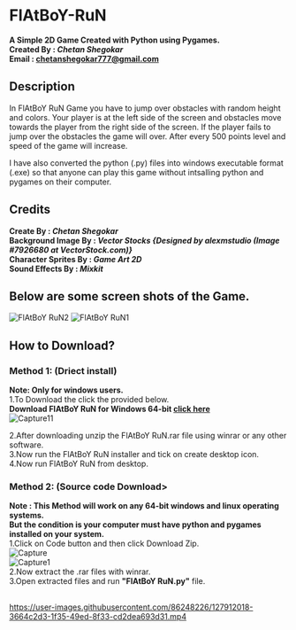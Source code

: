 # FlAtBoY-RuN

**A Simple 2D Game Created with Python using Pygames.**</br>
**Created By : *Chetan Shegokar*</br>**
**Email : chetanshegokar777@gmail.com**</br>

## Description

In FlAtBoY RuN Game you have to jump over obstacles with random height and colors.
Your player is at the left side of the screen and obstacles move towards the player from the right side of the screen.
If the player fails to jump over the obstacles the game will over. After every 500 points level and speed of the game will increase.

I have also converted the python (.py) files into windows executable format (.exe) so that anyone can play this game without 
intsalling python and pygames on their computer.

## Credits

**Create By : *Chetan Shegokar*</br>
Background Image By : *Vector Stocks {Designed by alexmstudio (Image #7926680 at VectorStock.com)}*</br>
Character Sprites By : *Game Art 2D*</br>
Sound Effects By : *Mixkit*</br>**

## Below are some screen shots of the Game.

![FlAtBoY RuN2](https://user-images.githubusercontent.com/86248226/127909539-0b466c27-a31c-4998-8438-ae2d33434dce.png) 
![FlAtBoY RuN1](https://user-images.githubusercontent.com/86248226/127909545-a931bf85-b791-4a7f-92c2-47d5de19f467.png)</br>

## How to Download?

### Method 1: (Driect install)

**Note: Only for windows users.**</br>
1.To Download the click the provided below.**</br>Download FlAtBoY RuN for Windows 64-bit [click here](https://www.dropbox.com/s/4dz3qaxbrhfj6m6/FlAtBoY%20RuN.exe?dl=0)**</br>
![Capture11](https://user-images.githubusercontent.com/86248226/128149168-2beb4267-79bb-405f-a0f2-599b9c97484c.JPG)

2.After downloading unzip the FlAtBoY RuN.rar file using winrar or any other software.</br>
3.Now run the FlAtBoY RuN installer and tick on create desktop icon.</br>
4.Now run FlAtBoY RuN from desktop. </br>

### Method 2: (Source code Download>

**Note : This Method will work on any 64-bit windows and linux operating systems.</br>But the condition is your computer must have python and pygames installed on your system.**</br>
1.Click on Code button and then click Download Zip.</br>
![Capture](https://user-images.githubusercontent.com/86248226/128147392-207ef458-a92d-4d3d-b861-cc77230eb0e5.JPG)</br>
![Capture1](https://user-images.githubusercontent.com/86248226/128147468-ef939611-a19e-4486-89a5-73e59e2718cc.JPG)</br>
2.Now extract the .rar files with winrar.</br>
3.Open extracted files and run **"FlAtBoY RuN.py"** file. 

##
https://user-images.githubusercontent.com/86248226/127912018-3664c2d3-1f35-49ed-8f33-cd2dea693d31.mp4

